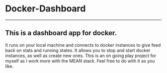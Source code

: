 # Docker-Dashboard
---

## This is a dashboard app for docker.
It runs on your local machine and connects to docker instances to give feed back on stats and running states. It allows you to stop and start docker instances, as well as create new ones. This is an on going play project for myself as I work more with the MEAN stack. Feel free to do with it as you like.